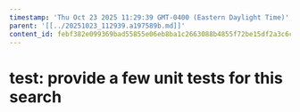 ```yaml
---
timestamp: 'Thu Oct 23 2025 11:29:39 GMT-0400 (Eastern Daylight Time)'
parent: '[[../20251023_112939.a197589b.md]]'
content_id: febf382e099369bad55855e06eb8ba1c2663088b4855f72be15df2a3c6c8ad6d
---
```


# test: provide a few unit tests for this search

